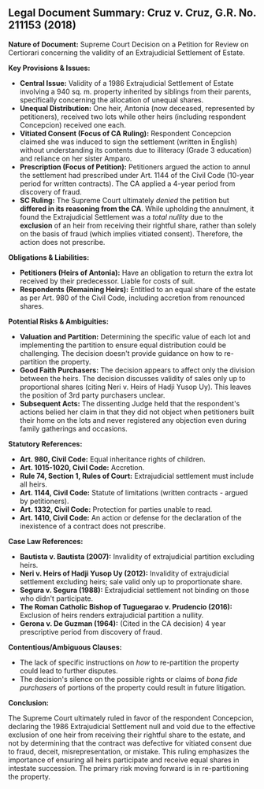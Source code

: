 ## Legal Document Summary: Cruz v. Cruz, G.R. No. 211153 (2018)

**Nature of Document:** Supreme Court Decision on a Petition for Review on Certiorari concerning the validity of an Extrajudicial Settlement of Estate.

**Key Provisions & Issues:**

*   **Central Issue:** Validity of a 1986 Extrajudicial Settlement of Estate involving a 940 sq. m. property inherited by siblings from their parents, specifically concerning the allocation of unequal shares.
*   **Unequal Distribution:** One heir, Antonia (now deceased, represented by petitioners), received two lots while other heirs (including respondent Concepcion) received one each.
*   **Vitiated Consent (Focus of CA Ruling):** Respondent Concepcion claimed she was induced to sign the settlement (written in English) without understanding its contents due to illiteracy (Grade 3 education) and reliance on her sister Amparo.
*   **Prescription (Focus of Petition):** Petitioners argued the action to annul the settlement had prescribed under Art. 1144 of the Civil Code (10-year period for written contracts). The CA applied a 4-year period from discovery of fraud.
*   **SC Ruling:** The Supreme Court ultimately *denied* the petition but **differed in its reasoning from the CA**. While upholding the annulment, it found the Extrajudicial Settlement was a *total nullity* due to the **exclusion** of an heir from receiving their rightful share, rather than solely on the basis of fraud (which implies vitiated consent).  Therefore, the action does not prescribe.

**Obligations & Liabilities:**

*   **Petitioners (Heirs of Antonia):** Have an obligation to return the extra lot received by their predecessor. Liable for costs of suit.
*   **Respondents (Remaining Heirs):** Entitled to an equal share of the estate as per Art. 980 of the Civil Code, including accretion from renounced shares.

**Potential Risks & Ambiguities:**

*   **Valuation and Partition:** Determining the specific value of each lot and implementing the partition to ensure equal distribution could be challenging.  The decision doesn't provide guidance on how to re-partition the property.
*   **Good Faith Purchasers:** The decision appears to affect only the division between the heirs. The decision discusses validity of sales only up to proportional shares (citing Neri v. Heirs of Hadji Yusop Uy). This leaves the position of 3rd party purchasers unclear.
* **Subsequent Acts:** The dissenting Judge held that the respondent's actions belied her claim in that they did not object when petitioners built their home on the lots and never registered any objection even during family gatherings and occasions.

**Statutory References:**

*   **Art. 980, Civil Code:** Equal inheritance rights of children.
*   **Art. 1015-1020, Civil Code:** Accretion.
*   **Rule 74, Section 1, Rules of Court:** Extrajudicial settlement must include all heirs.
*   **Art. 1144, Civil Code:** Statute of limitations (written contracts - argued by petitioners).
*   **Art. 1332, Civil Code:** Protection for parties unable to read.
*   **Art. 1410, Civil Code:** An action or defense for the declaration of the inexistence of a contract does not prescribe.

**Case Law References:**

*   **Bautista v. Bautista (2007):** Invalidity of extrajudicial partition excluding heirs.
*   **Neri v. Heirs of Hadji Yusop Uy (2012):** Invalidity of extrajudicial settlement excluding heirs; sale valid only up to proportionate share.
*   **Segura v. Segura (1988):** Extrajudicial settlement not binding on those who didn't participate.
*   **The Roman Catholic Bishop of Tuguegarao v. Prudencio (2016):** Exclusion of heirs renders extrajudicial partition a nullity.
*   **Gerona v. De Guzman (1964):** (Cited in the CA decision) 4 year prescriptive period from discovery of fraud.

**Contentious/Ambiguous Clauses:**

*   The lack of specific instructions on *how* to re-partition the property could lead to further disputes.
*   The decision's silence on the possible rights or claims of *bona fide purchasers* of portions of the property could result in future litigation.

**Conclusion:**

The Supreme Court ultimately ruled in favor of the respondent Concepcion, declaring the 1986 Extrajudicial Settlement null and void due to the effective exclusion of one heir from receiving their rightful share to the estate, and not by determining that the contract was defective for vitiated consent due to fraud, deceit, misrepresentation, or mistake. This ruling emphasizes the importance of ensuring all heirs participate and receive equal shares in intestate succession. The primary risk moving forward is in re-partitioning the property.
